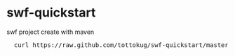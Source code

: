 # swf-quickstart

swf project create with maven

<pre>
  curl https://raw.github.com/tottokug/swf-quickstart/master/swf-quickstart | bash -s stable
</pre>




